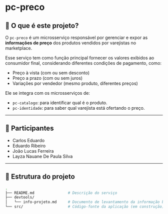 # pc-preco

## 📌 O que é este projeto?

O `pc-preco` é um microsserviço responsável por gerenciar e expor as **informações de preço** dos produtos vendidos por varejistas no marketplace.

Esse serviço tem como função principal fornecer os valores exibidos ao consumidor final, considerando diferentes condições de pagamento, como:

- Preço à vista (com ou sem desconto)
- Preço a prazo (com ou sem juros)
- Variações por vendedor (mesmo produto, diferentes preços)

Ele se integra com os microsserviços de:
- `pc-catalogo`: para identificar qual é o produto.
- `pc-identidade`: para saber qual varejista está ofertando o preço.

---

## 👥 Participantes

- Carlos Eduardo
- Eduardo Ribeiro  
- João Lucas Ferreira 
- Layza Nauane De Paula Silva

---

## 📁 Estrutura do projeto

```bash
.
├── README.md               # Descrição do serviço
├── devtools/
│   └── info-projeto.md     # Documento de levantamento da informação base
└── src/                    # Código-fonte da aplicação (em construção)
